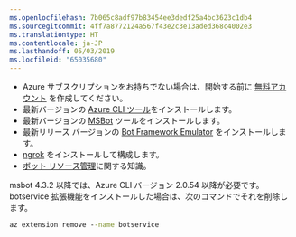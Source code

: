 ```yaml
---
ms.openlocfilehash: 7b065c8adf97b83454ee3dedf25a4bc3623c1db4
ms.sourcegitcommit: 4ff7a8772124a567f43e2c3e13aded368c4002e3
ms.translationtype: HT
ms.contentlocale: ja-JP
ms.lasthandoff: 05/03/2019
ms.locfileid: "65035680"
---
```

- Azure サブスクリプションをお持ちでない場合は、開始する前に [無料アカウント](https://azure.microsoft.com/free/) を作成してください。
- 最新バージョンの [Azure CLI ツール](https://docs.microsoft.com/en-us/cli/azure/install-azure-cli?view=azure-cli-latest)をインストールします。
- 最新バージョンの [MSBot](https://github.com/Microsoft/botbuilder-tools/tree/master/packages/MSBot) ツールをインストールします。
- 最新リリース バージョンの [Bot Framework Emulator](https://aka.ms/Emulator-wiki-getting-started) をインストールします。
- [ngrok](https://github.com/Microsoft/BotFramework-Emulator/wiki/Tunneling-%28ngrok%29) をインストールして構成します。 
- [ボット リソース管理](~/v4sdk/bot-file-basics.md)に関する知識。

msbot 4.3.2 以降では、Azure CLI バージョン 2.0.54 以降が必要です。 botservice 拡張機能をインストールした場合は、次のコマンドでそれを削除します。

```cmd
az extension remove --name botservice
```
